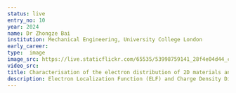 ```yaml
---
status: live
entry_no: 10
year: 2024
name: Dr Zhongze Bai	
institution: Mechanical Engineering, University College London
early_career: 
type:  image 
image_src: https://live.staticflickr.com/65535/53998759141_28f4e04d44_c_d.jpg
video_src: 
title: Characterisation of the electron distribution of 2D materials and their adsorbates
description: Electron Localization Function (ELF) and Charge Density Difference (CDD) are important tools in quantum chemistry to analyse electron distribution, bonding properties and intermolecular interactions, which aid in studying chemical reactions, material properties, and electronic stability. In our work, we carried out electronic analysis for CuNC-4-pyridine (a Cu-base single-atom catalyst) with and without COOH adsorption (one of the key intermediates during CO2 electroreduction). In detail, ELF and CDD analysis present the bonding nature of CuNC-4-pyridine. And CDD of adsorbed COOH on CuNC-4-pyridine is used to reveal the CO2 reduction characteristics on CuNC-4-pyridine at the electronic level. Such information is helpful for understanding electronic structures, bonding and reactivity of CuNC-4-pyridine, providing valuable insights for catalyst design, reaction mechanisms, determination of the stability of catalysts and selection of the adsorption sites for intermediates. The quantum chemical calculations were performed on Archer2.
---
```


